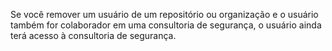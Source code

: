 Se você remover um usuário de um repositório ou organização e o usuário também for colaborador em uma consultoria de segurança, o usuário ainda terá acesso à consultoria de segurança.
